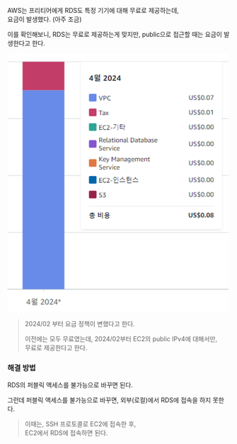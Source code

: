 AWS는 프리티어에게 RDS도 특정 기기에 대해 무료로 제공하는데,  
요금이 발생했다.
(아주 조금)

이를 확인해보니, RDS는 무료로 제공하는게 맞지만, public으로 접근할 때는 요금이 발생한다고 한다.

<img src="../img/rds_pay_1.png" width="500">

> 2024/02 부터 요금 정책이 변했다고 한다.
> 
> 이전에는 모두 무료였는데, 2024/02부터 EC2의 public IPv4에 대해서만,  
> 무료로 제공한다고 한다.

### 해결 방법

RDS의 퍼블릭 액세스를 불가능으로 바꾸면 된다.

그런데 퍼블릭 액세스를 불가능으로 바꾸면, 외부(로컬)에서 RDS에 접속을 하지 못한다.

> 이때는, SSH 프로토콜로 EC2에 접속한 후,  
> EC2에서 RDS에 접속하면 된다.

